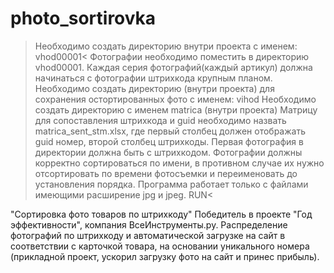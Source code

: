 # photo_sortirovka 
>Необходимо создать директорию внутри проекта с именем: vhod00001<
Фотографии необходимо поместить в директорию vhod00001.
Каждая серия фотографий(каждый артикул) должна начинаться с фотографии штрихкода крупным планом.
Необходимо создать директорию (внутри проекта) для сохранения остортированных фото с именем: vihod
Необходимо создать директорию с именем matrica (внутри проекта) 
Матрицу для сопоставления штрихкода и guid необходимо назвать matrica_sent_stm.xlsx, где первый столбец должен отображать guid номер, второй столбец штрихкоды.
Первая фотография в директории должна быть с штрихкодом.
Фотографии должны корректно сортироваться по имени, в противном случае их нужно отсортировать по времени фотосъемки и переименовать до установления порядка.
Программа работает только с файлами имеющими расширение jpg и jpeg.
>RUN<


"Сортировка фото товаров по штрихкоду" 
Победитель в проекте "Год эффективности", компания ВсеИнструменты.ру.
Распределение фотографий по штрихкоду и автоматической загрузке на сайт в соответствии с карточкой товара, на основании уникального номера (прикладной проект, ускорил загрузку фото на сайт и принес прибыль).
